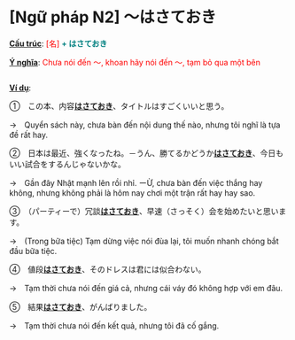 # [Ngữ pháp N2] ～はさておき
<div class="entry-content">
<p><span style="text-decoration: underline;"><strong>Cấu trúc</strong></span>:<span style="color: #ff0000;"> [名] <strong><span style="color: #008080;">+ はさておき</span></strong></span></p>
<p><strong><span style="text-decoration: underline;">Ý nghĩa</span></strong>: <span style="color: #ff0000;">Chưa nói đến ～, khoan hãy nói đến ～, tạm bỏ qua một bên</span></p>
<p><ins class="adsbygoogle adslot_1" data-ad-client="ca-pub-2233580070484357" data-ad-slot="4413057825" style="display: inline-block;"></ins><br/>
<script>// <![CDATA[ (adsbygoogle = window.adsbygoogle || []).push({}); // ]]&gt;</script></p>
<p><span style="text-decoration: underline;"><strong>Ví dụ</strong></span>:</p>
<p>①　この本、内容<strong><span style="text-decoration: underline;">はさておき</span></strong>、タイトルはすごくいいと思う。</p>
<p>→　Quyển sách này, chưa bàn đến nội dung thế nào, nhưng tôi nghĩ là tựa đề rất hay.</p>
<p>②　日本は最近、強くなったね。－うん、勝てるかどうか<strong><span style="text-decoration: underline;">はさておき</span></strong>、今日もいい試合をするんじゃないかな。</p>
<p>→　Gần đây Nhật mạnh lên rồi nhỉ. ーỪ, chưa bàn đến việc thắng hay không, nhưng không phải là hôm nay chơi một trận rất hay hay sao.</p>
<p>③　（パーティーで）冗談<span style="text-decoration: underline;"><strong>はさておき</strong></span>、早速（さっそく）会を始めたいと思います。</p>
<p>→　(Trong bữa tiệc) Tạm dừng việc nói đùa lại, tôi muốn nhanh chóng bắt đầu bữa tiệc.</p>
<p>④　値段<strong><span style="text-decoration: underline;">はさておき</span></strong>、そのドレスは君には似合わない。</p>
<p>→　Tạm thời chưa nói đến giá cả, nhưng cái váy đó không hợp với em đâu.</p>
<p>⑤　結果<span style="text-decoration: underline;"><strong>はさておき</strong></span>、がんばりました。</p>
<p>→　Tạm thời chưa nói đến kết quả, nhưng tôi đã cố gắng.</p>

</div>